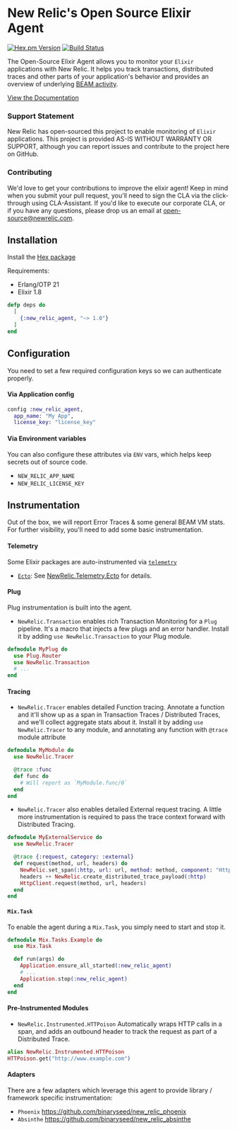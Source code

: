 # New Relic's Open Source Elixir Agent

[![Hex.pm Version](https://img.shields.io/hexpm/v/new_relic_agent.svg)](https://hex.pm/packages/new_relic_agent)
[![Build Status](https://travis-ci.org/newrelic/elixir_agent.svg?branch=master)](https://travis-ci.org/newrelic/elixir_agent)

The Open-Source Elixir Agent allows you to monitor your `Elixir` applications with New Relic. It helps you track transactions, distributed traces and other parts of your application's behavior and provides an overview of underlying [BEAM activity](https://github.com/newrelic/elixir_agent/wiki/BEAM-stats-page).

[View the Documentation](https://hexdocs.pm/new_relic_agent)

### Support Statement

New Relic has open-sourced this project to enable monitoring of `Elixir` applications. This project is provided AS-IS WITHOUT WARRANTY OR SUPPORT, although you can report issues and contribute to the project here on GitHub.

### Contributing

We'd love to get your contributions to improve the elixir agent! Keep in mind when you submit your pull request, you'll need to sign the CLA via the click-through using CLA-Assistant. If you'd like to execute our corporate CLA, or if you have any questions, please drop us an email at [open-source@newrelic.com](mailto:open-source@newrelic.com). 

## Installation

Install the [Hex package](https://hex.pm/packages/new_relic_agent)

Requirements:
* Erlang/OTP 21
* Elixir 1.8

```elixir
defp deps do
  [
    {:new_relic_agent, "~> 1.0"}
  ]
end
```

## Configuration

You need to set a few required configuration keys so we can authenticate properly.

#### Via Application config

```elixir
config :new_relic_agent,
  app_name: "My App",
  license_key: "license_key"
```

#### Via Environment variables

You can also configure these attributes via `ENV` vars, which helps keep secrets out of source code.

* `NEW_RELIC_APP_NAME`
* `NEW_RELIC_LICENSE_KEY`

## Instrumentation

Out of the box, we will report Error Traces & some general BEAM VM stats. For further visibility, you'll need to add some basic instrumentation.

#### Telemetry

Some Elixir packages are auto-instrumented via [`telemetry`](https://github.com/beam-telemetry/telemetry)

* [`Ecto`](https://github.com/elixir-ecto/ecto): See [NewRelic.Telemetry.Ecto](https://github.com/newrelic/elixir_agent/blob/master/lib/new_relic/telemetry/ecto.ex) for details.

#### Plug

Plug instrumentation is built into the agent.

* `NewRelic.Transaction` enables rich Transaction Monitoring for a `Plug` pipeline. It's a macro that injects a few plugs and an error handler. Install it by adding `use NewRelic.Transaction` to your Plug module.

```elixir
defmodule MyPlug do
  use Plug.Router
  use NewRelic.Transaction
  # ...
end
```

#### Tracing

* `NewRelic.Tracer` enables detailed Function tracing. Annotate a function and it'll show up as a span in Transaction Traces / Distributed Traces, and we'll collect aggregate stats about it. Install it by adding `use NewRelic.Tracer` to any module, and annotating any function with `@trace` module attribute


```elixir
defmodule MyModule do
  use NewRelic.Tracer

  @trace :func
  def func do
    # Will report as `MyModule.func/0`
  end
end
```

* `NewRelic.Tracer` also enables detailed External request tracing. A little more instrumentation is required to pass the trace context forward with Distributed Tracing.

```elixir
defmodule MyExternalService do
  use NewRelic.Tracer

  @trace {:request, category: :external}
  def request(method, url, headers) do
    NewRelic.set_span(:http, url: url, method: method, component: "HttpClient")
    headers ++ NewRelic.create_distributed_trace_payload(:http)
    HttpClient.request(method, url, headers)
  end
end
```

#### `Mix.Task`

To enable the agent during a `Mix.Task`, you simply need to start and stop it.

```elixir
defmodule Mix.Tasks.Example do
  use Mix.Task

  def run(args) do
    Application.ensure_all_started(:new_relic_agent)
    # ...
    Application.stop(:new_relic_agent)
  end
end
```

#### Pre-Instrumented Modules

* `NewRelic.Instrumented.HTTPoison` Automatically wraps HTTP calls in a span, and adds an outbound header to track the request as part of a Distributed Trace.

```elixir
alias NewRelic.Instrumented.HTTPoison
HTTPoison.get("http://www.example.com")
```

#### Adapters

There are a few adapters which leverage this agent to provide library / framework specific instrumentation:

* `Phoenix` https://github.com/binaryseed/new_relic_phoenix
* `Absinthe` https://github.com/binaryseed/new_relic_absinthe
